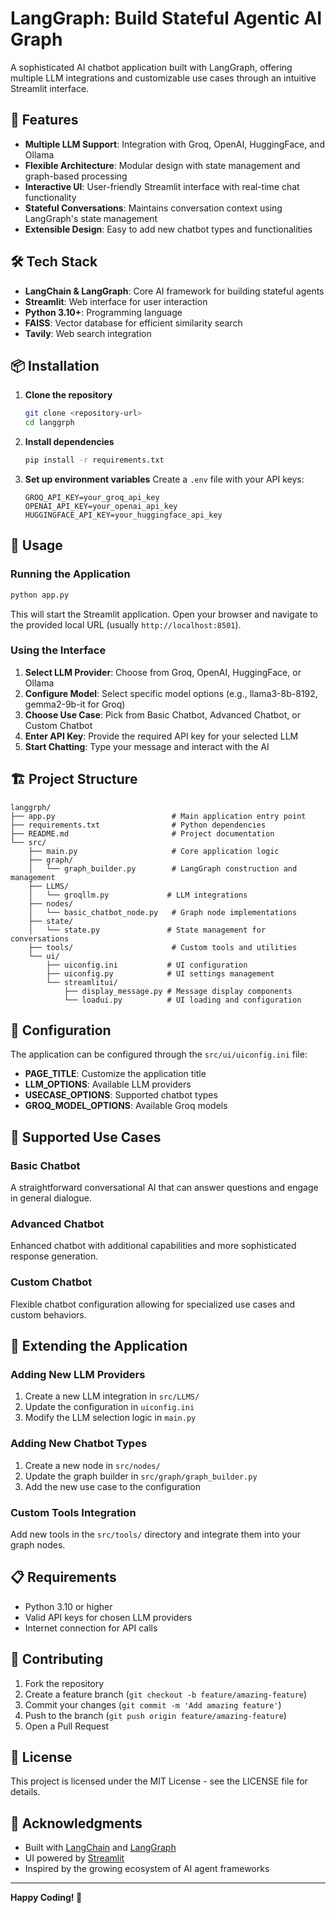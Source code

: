 # LangGraph: Build Stateful Agentic AI Graph

A sophisticated AI chatbot application built with LangGraph, offering multiple LLM integrations and customizable use cases through an intuitive Streamlit interface.

## 🚀 Features

- **Multiple LLM Support**: Integration with Groq, OpenAI, HuggingFace, and Ollama
- **Flexible Architecture**: Modular design with state management and graph-based processing
- **Interactive UI**: User-friendly Streamlit interface with real-time chat functionality
- **Stateful Conversations**: Maintains conversation context using LangGraph's state management
- **Extensible Design**: Easy to add new chatbot types and functionalities

## 🛠️ Tech Stack

- **LangChain & LangGraph**: Core AI framework for building stateful agents
- **Streamlit**: Web interface for user interaction
- **Python 3.10+**: Programming language
- **FAISS**: Vector database for efficient similarity search
- **Tavily**: Web search integration

## 📦 Installation

1. **Clone the repository**
   ```bash
   git clone <repository-url>
   cd langgrph
   ```

2. **Install dependencies**
   ```bash
   pip install -r requirements.txt
   ```

3. **Set up environment variables**
   Create a `.env` file with your API keys:
   ```env
   GROQ_API_KEY=your_groq_api_key
   OPENAI_API_KEY=your_openai_api_key
   HUGGINGFACE_API_KEY=your_huggingface_api_key
   ```

## 🚦 Usage

### Running the Application

```bash
python app.py
```

This will start the Streamlit application. Open your browser and navigate to the provided local URL (usually `http://localhost:8501`).

### Using the Interface

1. **Select LLM Provider**: Choose from Groq, OpenAI, HuggingFace, or Ollama
2. **Configure Model**: Select specific model options (e.g., llama3-8b-8192, gemma2-9b-it for Groq)
3. **Choose Use Case**: Pick from Basic Chatbot, Advanced Chatbot, or Custom Chatbot
4. **Enter API Key**: Provide the required API key for your selected LLM
5. **Start Chatting**: Type your message and interact with the AI

## 🏗️ Project Structure

```
langgrph/
├── app.py                          # Main application entry point
├── requirements.txt                # Python dependencies
├── README.md                       # Project documentation
└── src/
    ├── main.py                     # Core application logic
    ├── graph/
    │   └── graph_builder.py        # LangGraph construction and management
    ├── LLMS/
    │   └── groqllm.py             # LLM integrations
    ├── nodes/
    │   └── basic_chatbot_node.py   # Graph node implementations
    ├── state/
    │   └── state.py               # State management for conversations
    ├── tools/                      # Custom tools and utilities
    └── ui/
        ├── uiconfig.ini           # UI configuration
        ├── uiconfig.py            # UI settings management
        └── streamlitui/
            ├── display_message.py # Message display components
            └── loadui.py          # UI loading and configuration
```

## 🔧 Configuration

The application can be configured through the `src/ui/uiconfig.ini` file:

- **PAGE_TITLE**: Customize the application title
- **LLM_OPTIONS**: Available LLM providers
- **USECASE_OPTIONS**: Supported chatbot types
- **GROQ_MODEL_OPTIONS**: Available Groq models

## 🤖 Supported Use Cases

### Basic Chatbot
A straightforward conversational AI that can answer questions and engage in general dialogue.

### Advanced Chatbot
Enhanced chatbot with additional capabilities and more sophisticated response generation.

### Custom Chatbot
Flexible chatbot configuration allowing for specialized use cases and custom behaviors.

## 🧩 Extending the Application

### Adding New LLM Providers

1. Create a new LLM integration in `src/LLMS/`
2. Update the configuration in `uiconfig.ini`
3. Modify the LLM selection logic in `main.py`

### Adding New Chatbot Types

1. Create a new node in `src/nodes/`
2. Update the graph builder in `src/graph/graph_builder.py`
3. Add the new use case to the configuration

### Custom Tools Integration

Add new tools in the `src/tools/` directory and integrate them into your graph nodes.

## 📋 Requirements

- Python 3.10 or higher
- Valid API keys for chosen LLM providers
- Internet connection for API calls

## 🤝 Contributing

1. Fork the repository
2. Create a feature branch (`git checkout -b feature/amazing-feature`)
3. Commit your changes (`git commit -m 'Add amazing feature'`)
4. Push to the branch (`git push origin feature/amazing-feature`)
5. Open a Pull Request

## 📄 License

This project is licensed under the MIT License - see the LICENSE file for details.

## 🙏 Acknowledgments

- Built with [LangChain](https://langchain.com/) and [LangGraph](https://langchain-ai.github.io/langgraph/)
- UI powered by [Streamlit](https://streamlit.io/)
- Inspired by the growing ecosystem of AI agent frameworks

---

**Happy Coding! 🎉**